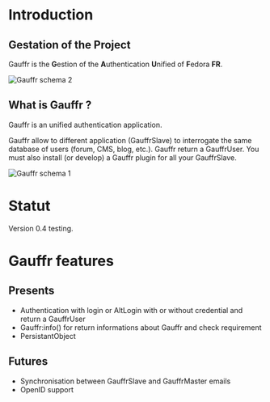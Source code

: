 Introduction
============

Gestation of the Project
------------------------
Gauffr is the **G**estion of the **A**uthentication **U**nified of **F**edora **FR**.

![Gauffr schema 2](http://www.llaumgui.com/public/gauffr/Gauffr_schema2.png "Gauffr schema 2")

What is Gauffr ?
----------------
Gauffr is an unified authentication application.

Gauffr allow to different application (GauffrSlave) to interrogate the same database of users (forum, CMS, blog, etc.). Gauffr return a GauffrUser. You must also install (or develop) a Gauffr plugin for all your GauffrSlave.

![Gauffr schema 1](http://www.llaumgui.com/public/gauffr/Gauffr_schema.png "Gauffr schema 1")

Statut
======
Version 0.4 testing.

Gauffr features
===============
Presents
--------
 * Authentication with login or AltLogin with or without credential and return a GauffrUser
 * Gauffr:info() for return informations about Gauffr and check requirement
 * PersistantObject

Futures
-------
 * Synchronisation between GauffrSlave and GauffrMaster emails
 * OpenID support
